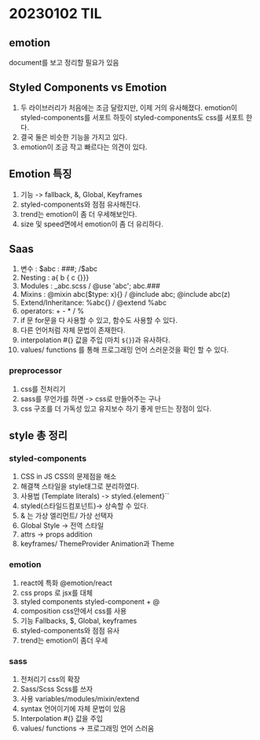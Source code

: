 # 20230102 TIL

## emotion
document를 보고 정리할 필요가 있음

## Styled Components vs Emotion
1. 두 라이브러리가 처음에는 조금 달랐지만, 이제 거의 유사해졌다.
emotion이 styled-components를 서포트 하듯이 styled-components도 css를 서포트 한다.
2. 결국 둘은 비슷한 기능을 가지고 있다.
3. emotion이 조금 작고 빠르다는 의견이 있다.


## Emotion 특징
1. 기능 -> fallback, &, Global, Keyframes
2. styled-components와 점점 유사해진다.
3. trend는 emotion이 좀 더 우세해보인다.
4. size 및 speed면에서 emotion이 좀 더 유리하다.

## Saas
1. 변수 : $abc : ###; /$abc
2. Nesting : a{ b { c {}}}
3. Modules : _abc.scss / @use 'abc'; abc.###
4. Mixins : @mixin abc($type: x){} / @include abc; @include abc(z)
5. Extend/Inheritance: %abc{} / @extend %abc
6. operators: + - * / %
7. if 문 for문을 다 사용할 수 있고, 함수도 사용할 수 있다.
1. 다른 언어처럼 자체 문법이 존재한다.
1. interpolation #{} 값을 주입 (마치 `${}`)과 유사하다.
1. values/ functions 를 통해 프로그래밍 언어 스러운것을 확인 할 수 있다.

### preprocessor
1. css를 전처리기
2. sass를 무언가를 하면 -> css로 만들어주는 구나
3. css 구조를 더 가독성 있고 유지보수 하기 좋게 만드는 장점이 있다.

## style 총 정리

### styled-components
1. CSS in JS CSS의 문제점을 해소
1. 해결책 스타일을 style태그로 분리하였다.
1. 사용법 (Template literals) -> styled.{element}``
1. styled(스타일드컴포넌트)-> 상속할 수 있다. 
1. & 는 가상 엘리먼트/ 가상 선택자
1. Global Style -> 전역 스타일
1. attrs -> props addition
1. keyframes/ ThemeProvider Animation과 Theme

### emotion
1. react에 특화 @emotion/react
1. css props 로 jsx를 대체 
1. styled components styled-component + @
1. composition css안에서 css를 사용
1. 기능 Fallbacks, $, Global, keyframes
1. styled-components와 점점 유사
1. trend는 emotion이 좀더 우세

### sass
1. 전처리기 css의 확장
1. Sass/Scss Scss를 쓰자
1. 사용 variables/modules/mixin/extend
1. syntax 언어이기에 자체 문법이 있음
1. Interpolation #{} 값을 주입
1. values/ functions -> 프로그래밍 언어 스러움
